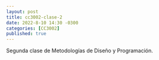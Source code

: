 ```yaml
---
layout: post
title: cc3002-clase-2
date: 2022-8-10 14:30 -0300
categories: [CC3002]
published: true
---
```


Segunda clase de Metodologías de Diseño y Programación.